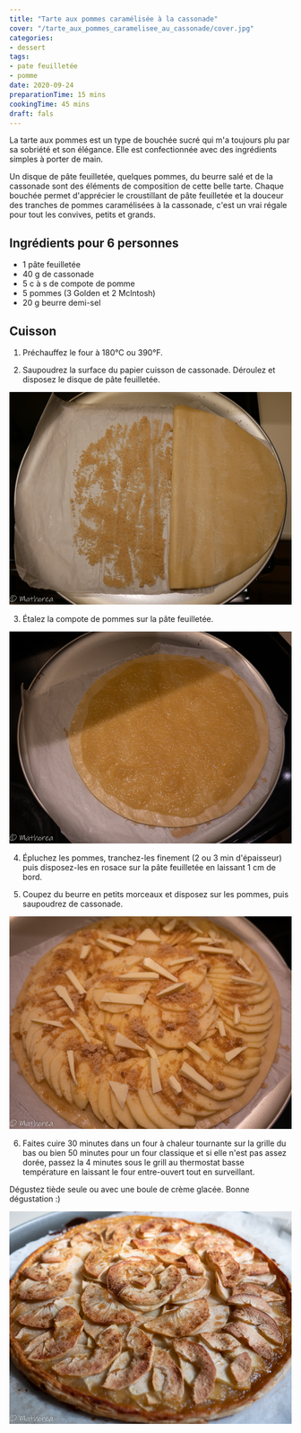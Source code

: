 ```yaml
---
title: "Tarte aux pommes caramélisée à la cassonade"
cover: "/tarte_aux_pommes_caramelisee_au_cassonade/cover.jpg"
categories:
- dessert
tags:
- pate feuilletée
- pomme
date: 2020-09-24
preparationTime: 15 mins
cookingTime: 45 mins
draft: fals
---
```


La tarte aux pommes est un type de bouchée sucré qui m'a toujours plu par sa sobriété et son élégance. Elle est confectionnée avec des ingrédients simples à porter de main.  
<!--more--> 
Un disque de pâte feuilletée, quelques pommes, du beurre salé et de la cassonade sont des éléments de composition de cette belle tarte. Chaque bouchée permet d'apprécier le croustillant de pâte feuilletée et la douceur des tranches de pommes caramélisées à la cassonade, c'est un vrai régale pour tout les convives, petits et grands.

## Ingrédients pour 6 personnes

- 1 pâte feuilletée
- 40 g de cassonade
- 5 c à s de compote de pomme
- 5 pommes (3 Golden et 2 Mclntosh)
- 20 g beurre demi-sel
 
## Cuisson

1. Préchauffez le four à 180°C ou 390°F.

2. Saupoudrez la surface du papier cuisson de cassonade. Déroulez et disposez le disque de pâte feuilletée.

![decoupe](01.jpg)

3. Étalez la compote de pommes sur la pâte feuilletée. 

![decoupe](02.jpg)

4. Épluchez les pommes, tranchez-les finement (2 ou 3 min d'épaisseur) puis disposez-les en rosace sur la pâte feuilletée en laissant 1 cm de bord.

5. Coupez du beurre en petits morceaux et disposez sur les pommes, puis saupoudrez de cassonade.

![decoupe](03.jpg)

6. Faites cuire 30 minutes dans un four à chaleur tournante sur la grille du bas ou bien 50 minutes pour un four classique et si elle n'est pas assez dorée, passez la 4 minutes sous le grill au thermostat basse température en laissant le four entre-ouvert tout en surveillant.
 
Dégustez tiède seule ou avec une boule de crème glacée. Bonne dégustation :)

![resultat](cover.jpg) 